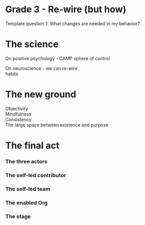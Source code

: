 Grade 3 - Re-wire (but how)
=


Template question 1: What changes are needed in my behavior?  

The science  
=
On positive psychology - CAMP
sphere of control

On neuroscience - we can re-wire  
habits  



The new ground
=

Objectivity  
Mindfulness  
Consistency  
The large space between existence and purpose 


The final act
=

### The three actors

### The self-led contributor

### The self-led team

### The enabled Org

### The stage
